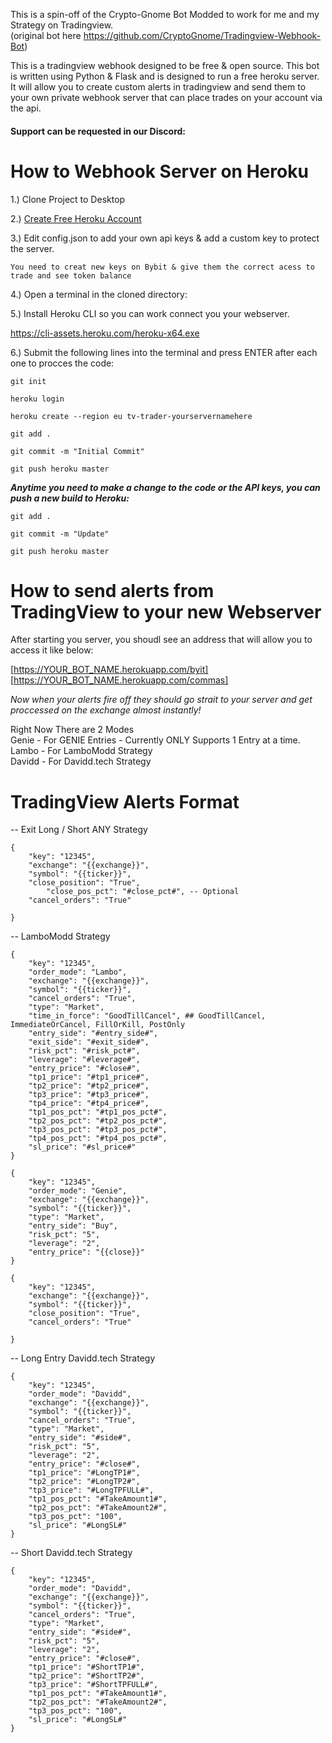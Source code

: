 
This is a spin-off of the Crypto-Gnome Bot Modded to work for me and my Strategy on Tradingview. <br >(original bot here https://github.com/CryptoGnome/Tradingview-Webhook-Bot)

This is a tradingview webhook  designed to be free & open source.  This bot is written using Python & Flask and is designed to run a free heroku server. It will allow you to create custom alerts in tradingview and send them to your own private webhook server that can place trades on your account via the api.

#### Support can be requested in our Discord:

# How to Webhook Server on Heroku

1.) Clone Project to Desktop

2.) [Create Free Heroku Account](https://www.heroku.com/)

3.) Edit config.json to add your own api keys & add a custom key to protect the server.

```You need to creat new keys on Bybit & give them the correct acess to trade and see token balance```
	
4.) Open a terminal in the cloned directory:

5.) Install Heroku CLI so you can work connect you your webserver.

https://cli-assets.heroku.com/heroku-x64.exe


6.) Submit the following lines into the terminal and press ENTER after each one to procces the code: 
 
 
``git init``

``heroku login``

``heroku create --region eu tv-trader-yourservernamehere``

``git add .``

``git commit -m "Initial Commit"``

``git push heroku master``


***Anytime you need to make a change to the code or the API keys, you can push a new build to Heroku:***

``git add .``

``git commit -m "Update"``

``git push heroku master``

# How to send alerts from TradingView to your new Webserver

After starting you server, you shoudl see an address that will allow you to access it like below:<br >

[https://YOUR_BOT_NAME.herokuapp.com/byit]<br >
[https://YOUR_BOT_NAME.herokuapp.com/commas]

_Now when your alerts fire off they should go strait to your server and get proccessed on the exchange almost instantly!_

Right Now There are 2 Modes<br >
Genie - For GENIE Entries - Currently ONLY Supports 1 Entry at a time. <br >
Lambo - For LamboModd Strategy<br >
Davidd - For Davidd.tech Strategy

# TradingView Alerts Format 

-- Exit Long / Short ANY Strategy
```
{
	"key": "12345",
	"exchange": "{{exchange}}",
	"symbol": "{{ticker}}",
	"close_position": "True",
    	"close_pos_pct": "#close_pct#", -- Optional
	"cancel_orders": "True"

}
```
-- LamboModd Strategy
```
{
    "key": "12345",
    "order_mode": "Lambo",
    "exchange": "{{exchange}}",
    "symbol": "{{ticker}}",
    "cancel_orders": "True",
    "type": "Market",
    "time_in_force": "GoodTillCancel", ## GoodTillCancel, ImmediateOrCancel, FillOrKill, PostOnly
    "entry_side": "#entry_side#",
    "exit_side": "#exit_side#",
    "risk_pct": "#risk_pct#",
    "leverage": "#leverage#",
    "entry_price": "#close#", 
    "tp1_price": "#tp1_price#",
    "tp2_price": "#tp2_price#",
    "tp3_price": "#tp3_price#",
    "tp4_price": "#tp4_price#",
    "tp1_pos_pct": "#tp1_pos_pct#",
    "tp2_pos_pct": "#tp2_pos_pct#",
    "tp3_pos_pct": "#tp3_pos_pct#",
    "tp4_pos_pct": "#tp4_pos_pct#",
    "sl_price": "#sl_price#"
} 
```
```
{
    "key": "12345",
    "order_mode": "Genie",
    "exchange": "{{exchange}}",
    "symbol": "{{ticker}}",
    "type": "Market",
    "entry_side": "Buy",
    "risk_pct": "5",
    "leverage": "2",
    "entry_price": "{{close}}"
}
```
```
{
	"key": "12345",
	"exchange": "{{exchange}}",
	"symbol": "{{ticker}}",
	"close_position": "True",
	"cancel_orders": "True"

}
```
-- Long Entry Davidd.tech Strategy
```
{
    "key": "12345",
    "order_mode": "Davidd",
    "exchange": "{{exchange}}",
    "symbol": "{{ticker}}",
    "cancel_orders": "True",
    "type": "Market",
    "entry_side": "#side#",
    "risk_pct": "5",
    "leverage": "2",
    "entry_price": "#close#", 
    "tp1_price": "#LongTP1#",
    "tp2_price": "#LongTP2#",
    "tp3_price": "#LongTPFULL#",
    "tp1_pos_pct": "#TakeAmount1#",
    "tp2_pos_pct": "#TakeAmount2#",
    "tp3_pos_pct": "100",
    "sl_price": "#LongSL#"
}
```
-- Short Davidd.tech Strategy
```
{
    "key": "12345",
    "order_mode": "Davidd",
    "exchange": "{{exchange}}",
    "symbol": "{{ticker}}",
    "cancel_orders": "True",
    "type": "Market",
    "entry_side": "#side#",
    "risk_pct": "5",
    "leverage": "2",
    "entry_price": "#close#", 
    "tp1_price": "#ShortTP1#",
    "tp2_price": "#ShortTP2#",
    "tp3_price": "#ShortTPFULL#",
    "tp1_pos_pct": "#TakeAmount1#",
    "tp2_pos_pct": "#TakeAmount2#",
    "tp3_pos_pct": "100",
    "sl_price": "#LongSL#"
}
```
